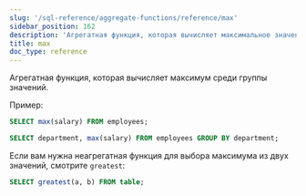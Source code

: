 ```yaml
---
slug: '/sql-reference/aggregate-functions/reference/max'
sidebar_position: 162
description: 'Агрегатная функция, которая вычисляет максимальное значение в группе'
title: max
doc_type: reference
---
```

Агрегатная функция, которая вычисляет максимум среди группы значений.

Пример:

````sql
SELECT max(salary) FROM employees;
````

````sql
SELECT department, max(salary) FROM employees GROUP BY department;
````

Если вам нужна неагрегатная функция для выбора максимума из двух значений, смотрите `greatest`:

````sql
SELECT greatest(a, b) FROM table;
````